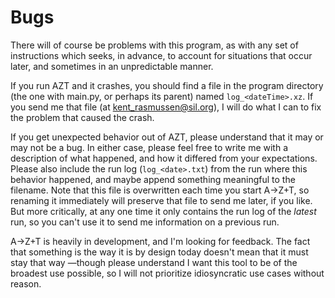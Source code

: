 # Bugs
There will of course be problems with this program, as with any set of instructions which seeks, in advance, to account for situations that occur later, and sometimes in an unpredictable manner.

If you run AZT and it crashes, you should find a file in the program directory (the one with main.py, or perhaps its parent) named `log_<dateTime>.xz`. If you send me that file (at kent_rasmussen@sil.org), I will do what I can to fix the problem that caused the crash.

If you get unexpected behavior out of AZT, please understand that it may or may not be a bug. In either case, please feel free to write me with a description of what happened, and how it differed from your expectations. Please also include the run log (`log_<date>.txt`) from the run where this behavior happened, and maybe append something meaningful to the filename. Note that this file is overwritten each time you start A→Z+T, so renaming it immediately will preserve that file to send me later, if you like. But more critically, at any one time it only contains the run log of the _latest_ run, so you can't use it to send me information on a previous run.

A→Z+T is heavily in development, and I'm looking for feedback. The fact that something is the way it is by design today doesn't mean that it must stay that way —though please understand I want this tool to be of the broadest use possible, so I will not prioritize idiosyncratic use cases without reason.  
